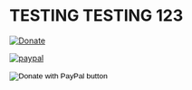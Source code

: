 <h1>TESTING TESTING 123</h1>


[![Donate](https://img.shields.io/badge/Donate-PayPal-green.svg)](YOUR_EMAIL_CODE)


[![paypal](https://www.paypalobjects.com/en_US/i/btn/btn_donateCC_LG.gif)](YOUR_EMAIL_CODE)




<form action="https://www.paypal.com/donate" method="post" target="_top">
<input type="hidden" name="hosted_button_id" value="ZD268QRGEM9ZG" />
<input type="image" src="https://www.paypalobjects.com/en_GB/i/btn/btn_donate_LG.gif" border="0" name="submit" title="PayPal - The safer, easier way to pay online!" alt="Donate with PayPal button" />
<img alt="" border="0" src="https://www.paypal.com/en_GB/i/scr/pixel.gif" width="1" height="1" />
</form>

